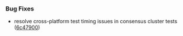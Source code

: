 ### Bug Fixes

* resolve cross-platform test timing issues in consensus cluster tests ([6c47900](https://github.com/xraph/forge/commit/6c479001d438eaa6c6cb2d2b5b8a57736815513f))
